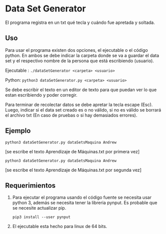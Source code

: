 # Data Set Generator

El programa registra en un txt qué tecla y cuándo fue apretada y soltada.

## Uso
Para usar el programa existen dos opciones, el ejecutable o el código python. En ambos se debe indicar la carpeta donde se va a guardar el data set y el respectivo nombre de la persona que está escribiendo (usuario). 

Ejecutable : `./dataSetGenerator <carpeta> <usuario>`

Python: `python3 dataSetGenerator.py <carpeta> <usuario>`

Se debe escribir el texto en un editor de texto para que puedan ver lo que estan escribiendo y poder corregir.

Para terminar de recolectar datos se debe apretar la tecla escape (Esc). Luego, indicar si el data set creado es o no válido, si no es válido se borrará el archivo txt (En caso de pruebas o si hay demasiados errores). 

## Ejemplo
`python3 dataSetGenerator.py dataSetsMaquina Andrew`

[se escribe el texto Aprendizaje de Máquinas.txt por primera vez]

`python3 dataSetGenerator.py dataSetsMaquina Andrew`

[se escribe el texto Aprendizaje de Máquinas.txt por segunda vez]


## Requerimientos

1) Para ejecutar el programa usando el código fuente se necesita usar python 3, además se necesita tener la libreria pynput. Es probable que se necesite actualizar pip.

    `pip3 install --user pynput`

2) El ejecutable esta hecho para linux de 64 bits. 
